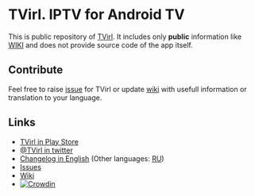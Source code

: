 # TVirl. IPTV for Android TV

This is public repository of [TVirl](http://bit.ly/2TRlHGn). It includes only **public** information like [WIKI](https://github.com/stari4ek/tvirl/wiki) and does not provide source code of the app itself.

## Contribute

Feel free to raise [issue](https://github.com/stari4ek/tvirl/issues) for TVirl or update [wiki](https://github.com/stari4ek/tvirl/wiki) with usefull information or translation to your language.

## Links

* [TVirl in Play Store](http://bit.ly/2TRlHGn)
* [@TVirl in twitter](https://twitter.com/TVirl_app)
* [Changelog in English](http://bit.ly/tvirl_changelog) (Other languages: [RU](http://bit.ly/tvirl_changelog_ru))
* [Issues](https://github.com/stari4ek/tvirl/issues)
* [Wiki](https://github.com/stari4ek/tvirl/wiki)
* [![Crowdin](https://badges.crowdin.net/tvirl/localized.svg)](https://crowdin.com/project/tvirl)
